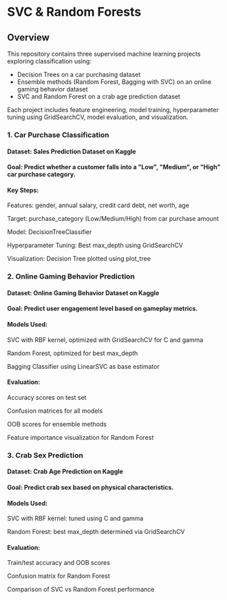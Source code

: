 # SVC & Random Forests
## Overview
This repository contains three supervised machine learning projects exploring classification using:

* Decision Trees on a car purchasing dataset
* Ensemble methods (Random Forest, Bagging with SVC) on an online gaming behavior dataset
* SVC and Random Forest on a crab age prediction dataset

Each project includes feature engineering, model training, hyperparameter tuning using GridSearchCV, model evaluation, and visualization.

### 1. Car Purchase Classification
#### Dataset: Sales Prediction Dataset on Kaggle
#### Goal: Predict whether a customer falls into a "Low", "Medium", or "High" car purchase category.

#### Key Steps:
Features: gender, annual salary, credit card debt, net worth, age

Target: purchase_category (Low/Medium/High) from car purchase amount

Model: DecisionTreeClassifier

Hyperparameter Tuning: Best max_depth using GridSearchCV

Visualization: Decision Tree plotted using plot_tree

### 2. Online Gaming Behavior Prediction
#### Dataset: Online Gaming Behavior Dataset on Kaggle
#### Goal: Predict user engagement level based on gameplay metrics.

#### Models Used:
SVC with RBF kernel, optimized with GridSearchCV for C and gamma

Random Forest, optimized for best max_depth

Bagging Classifier using LinearSVC as base estimator

#### Evaluation:
Accuracy scores on test set

Confusion matrices for all models

OOB scores for ensemble methods

Feature importance visualization for Random Forest

### 3. Crab Sex Prediction
#### Dataset: Crab Age Prediction on Kaggle
#### Goal: Predict crab sex based on physical characteristics.

#### Models Used:
SVC with RBF kernel: tuned using C and gamma

Random Forest: best max_depth determined via GridSearchCV

#### Evaluation:
Train/test accuracy and OOB scores

Confusion matrix for Random Forest

Comparison of SVC vs Random Forest performance
